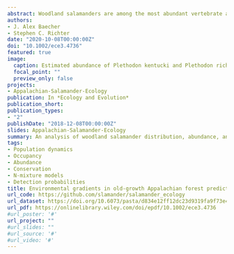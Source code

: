 ```yaml
---
abstract: Woodland salamanders are among the most abundant vertebrate animals in temperate deciduous forests of eastern North America. Because of their abundance, woodland  salamanders  are  responsible  for  the  transformation  of  nutrients  and translocation  of  energy  between  highly  disparate  levels  of  trophic  organization--detrital food webs and high order predators. However, the spatial extent of woodland salamanders’ role in the ecosystem is likely contingent upon the distribution of their  biomass throughout  the  forest.  We sought  to  determine  if  natural  environmental  gradients  influence  the  fine-scale  distribution  and  density  of  Southern Ravine Salamanders (Plethodon richmondi) and Cumberland Plateau Salamanders (P. kentucki). We addressed this objective by constructing occupancy, co-occurrence, and  abundance  models  from  temporally  replicated  surveys  within  an  old-growth forest  in  the  Cumberland  Plateau  region  of  Kentucky.  We  found  that  Plethodon richmondi had  a more restricted fine scale distribution than  P. kentucki (mean occupancy probability = 0.737) and exhibited variable density, from <250 to >1000 individuals per hectare, associated with increased soil moisture and reduced solar exposure due to slope face. While more ubiquitously distributed (𝜓 = 0.95), P. kentucki density varied from <400 to >1,000 individuals per hectare and was inversely related to increased solar exposure from  canopy disturbance and landscape convexity. Our data suggest co-occurrence patterns of P. richmondi and P. kentucki are influenced  primarily by abiotic conditions within  the  forest, and  that  populations likely  occur independently and  without  evidence of biotic  interaction.  Given  the critical role that  woodland salamanders play in the  maintenance  of forest health, regions  that  support  large  populations  of  woodland  salamanders,  such  as  those highlighted in this study mesic forest stands on north to east facing slopes with dense canopy and abundant natural cover, may provide enhanced ecosystem services and support the stability of the total forest.
authors:
- J. Alex Baecher
- Stephen C. Richter
date: "2020-10-08T00:00:00Z"
doi: "10.1002/ece3.4736"
featured: true
image:
  caption: Estimated abundance of Plethodon kentucki and Plethodon richmondi in Appalachian old growth forest.
  focal_point: ""
  preview_only: false
projects:
- Appalachian-Salamander-Ecology
publication: In *Ecology and Evolution*
publication_short:
publication_types:
- "2"
publishDate: "2018-12-08T00:00:00Z"
slides: Appalachian-Salamander-Ecology
summary: An analysis of woodland salamander distribution, abundance, and co-occurrence in an Appalachian old growth forest
tags:
- Population dynamics
- Occupancy
- Abundance 
- Conservation
- N-mixture models
- Detection probabilities
title: Environmental gradients in old‐growth Appalachian forest predict fine‐scale distribution, co‐occurrence, and density of woodland salamanders
url_code: https://github.com/slamander/salamander_ecology
url_dataset: https://doi.org/10.6073/pasta/d834e12ff12dc23d9319fa9f73e40306
url_pdf: https://onlinelibrary.wiley.com/doi/epdf/10.1002/ece3.4736
#url_poster: '#'
url_project: ""
#url_slides: ""
#url_source: '#'
#url_video: '#'
---
```


<script type='text/javascript' src='https://d1bxh8uas1mnw7.cloudfront.net/assets/embed.js'></script>
<div class='altmetric-embed' data-badge-type='donut' data-doi="10.1002/ece3.4736"></div>
